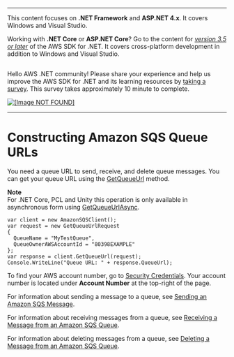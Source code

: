 --------

This content focuses on **\.NET Framework** and **ASP\.NET 4\.x**\. It covers Windows and Visual Studio\.

Working with **\.NET Core** or **ASP\.NET Core**? Go to the content for *[version 3\.5 or later](https://docs.aws.amazon.com/sdk-for-net/latest/developer-guide/welcome.html)* of the AWS SDK for \.NET\. It covers cross\-platform development in addition to Windows and Visual Studio\.

## <a name="w8aab3b5"></a>

Hello AWS \.NET community\! Please share your experience and help us improve the AWS SDK for \.NET and its learning resources by [taking a survey](https://amazonmr.au1.qualtrics.com/jfe/form/SV_bqfQLfZ5nhFUiV0)\. This survey takes approximately 10 minute to complete\.

 [ ![\[Image NOT FOUND\]](http://docs.aws.amazon.com/sdk-for-net/v3/developer-guide/images/SurveyButton.png) ](https://amazonmr.au1.qualtrics.com/jfe/form/SV_bqfQLfZ5nhFUiV0)

--------

# Constructing Amazon SQS Queue URLs<a name="QueueURL"></a>

You need a queue URL to send, receive, and delete queue messages\. You can get your queue URL using the [GetQueueUrl](https://docs.aws.amazon.com/sdkfornet/v3/apidocs/items/SQS/MSQSGetQueueUrlGetQueueUrlRequest.html) method\.

**Note**  
For \.NET Core, PCL and Unity this operation is only available in asynchronous form using [GetQueueUrlAsync](https://docs.aws.amazon.com/sdkfornet/v3/apidocs/items/SQS/MSQSGetQueueUrlAsyncGetQueueUrlRequestCancellationToken.html)\.

```
var client = new AmazonSQSClient();
var request = new GetQueueUrlRequest
{
  QueueName = "MyTestQueue",
  QueueOwnerAWSAccountId = "80398EXAMPLE"
};
var response = client.GetQueueUrl(request);
Console.WriteLine("Queue URL: " + response.QueueUrl);
```

To find your AWS account number, go to [Security Credentials](https://console.aws.amazon.com/iam/home)\. Your account number is located under **Account Number** at the top\-right of the page\.

For information about sending a message to a queue, see [Sending an Amazon SQS Message](SendMessage.md#send-sqs-message)\.

For information about receiving messages from a queue, see [Receiving a Message from an Amazon SQS Queue](ReceiveMessage.md#receive-sqs-message)\.

For information about deleting messages from a queue, see [Deleting a Message from an Amazon SQS Queue](DeleteMessage.md#delete-sqs-message)\.